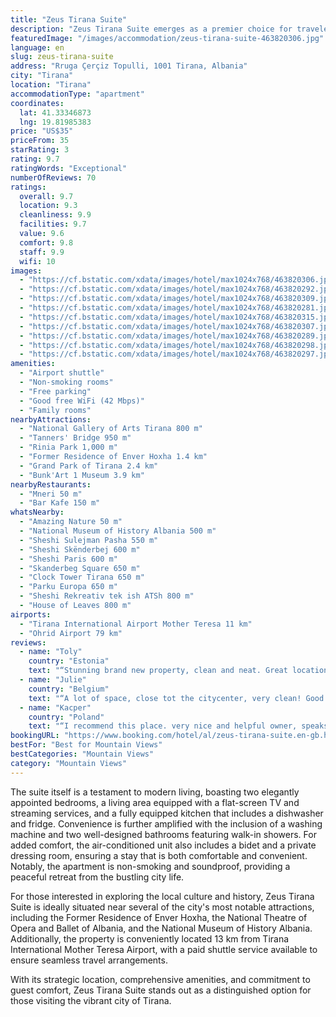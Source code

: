 ```yaml
---
title: "Zeus Tirana Suite"
description: "Zeus Tirana Suite emerges as a premier choice for travelers seeking a blend of comfort and convenience in the heart of the city."
featuredImage: "/images/accommodation/zeus-tirana-suite-463820306.jpg"
language: en
slug: zeus-tirana-suite
address: "Rruga Çerçiz Topulli, 1001 Tirana, Albania"
city: "Tirana"
location: "Tirana"
accommodationType: "apartment"
coordinates:
  lat: 41.33346873
  lng: 19.81985383
price: "US$35"
priceFrom: 35
starRating: 3
rating: 9.7
ratingWords: "Exceptional"
numberOfReviews: 70
ratings:
  overall: 9.7
  location: 9.3
  cleanliness: 9.9
  facilities: 9.7
  value: 9.6
  comfort: 9.8
  staff: 9.9
  wifi: 10
images:
  - "https://cf.bstatic.com/xdata/images/hotel/max1024x768/463820306.jpg?k=29ab932ce048f95f520d4cf4a68ff728cbc443d3f9af905d60036c703069e338&o=&hp=1"
  - "https://cf.bstatic.com/xdata/images/hotel/max1024x768/463820292.jpg?k=22942f3b6c91dea17d1c5943acaec1c5f58d4294065aab3c22dd09c024d856ab&o=&hp=1"
  - "https://cf.bstatic.com/xdata/images/hotel/max1024x768/463820309.jpg?k=46e1bae207b6302b5d75c400c27d36d2e2fd8020097e373c3385ea99090fb7a2&o=&hp=1"
  - "https://cf.bstatic.com/xdata/images/hotel/max1024x768/463820281.jpg?k=b8dd08b9f970292b8f1c9d621dc2f7e30805b987f47348f615c3b986b3490285&o=&hp=1"
  - "https://cf.bstatic.com/xdata/images/hotel/max1024x768/463820315.jpg?k=134baf293e4a173a82ff8c12bdea32f48d36c74726f3262413db718f5d7ffe58&o=&hp=1"
  - "https://cf.bstatic.com/xdata/images/hotel/max1024x768/463820307.jpg?k=406761c24b70b3b630e40492b05fd8292f1dcc6d21b5148eb688d64c9a7dbc71&o=&hp=1"
  - "https://cf.bstatic.com/xdata/images/hotel/max1024x768/463820289.jpg?k=03dfb23532b344e34c1b28f5da070606a117bdef82588d1fc9979f8b5e6e6aec&o=&hp=1"
  - "https://cf.bstatic.com/xdata/images/hotel/max1024x768/463820298.jpg?k=701c3b59fe282a1fee29f6767bc4648535547541aaf76e656a028a4531ee510e&o=&hp=1"
  - "https://cf.bstatic.com/xdata/images/hotel/max1024x768/463820297.jpg?k=77972e7a35df80e405e8475ec18ae39d5d3d30666c761fc37492b61eb84a54c6&o=&hp=1"
amenities:
  - "Airport shuttle"
  - "Non-smoking rooms"
  - "Free parking"
  - "Good free WiFi (42 Mbps)"
  - "Family rooms"
nearbyAttractions:
  - "National Gallery of Arts Tirana 800 m"
  - "Tanners' Bridge 950 m"
  - "Rinia Park 1,000 m"
  - "Former Residence of Enver Hoxha 1.4 km"
  - "Grand Park of Tirana 2.4 km"
  - "Bunk'Art 1 Museum 3.9 km"
nearbyRestaurants:
  - "Mneri 50 m"
  - "Bar Kafe 150 m"
whatsNearby:
  - "Amazing Nature 50 m"
  - "National Museum of History Albania 500 m"
  - "Sheshi Sulejman Pasha 550 m"
  - "Sheshi Skënderbej 600 m"
  - "Sheshi Paris 600 m"
  - "Skanderbeg Square 650 m"
  - "Clock Tower Tirana 650 m"
  - "Parku Europa 650 m"
  - "Sheshi Rekreativ tek ish ATSh 800 m"
  - "House of Leaves 800 m"
airports:
  - "Tirana International Airport Mother Teresa 11 km"
  - "Ohrid Airport 79 km"
reviews:
  - name: "Toly"
    country: "Estonia"
    text: "“Stunning brand new property, clean and neat. Great location with plenty of restaurants. Highly recommend patisserie \"Mon Amour\" in the vicinity.”"
  - name: "Julie"
    country: "Belgium"
    text: "“A lot of space, close tot the citycenter, very clean! Good beds&shower. Recommended!”"
  - name: "Kacper"
    country: "Poland"
    text: "“I recommend this place. very nice and helpful owner, speaks very good English. the apartment looks better than in the pictures. 🏝️🏡”"
bookingURL: "https://www.booking.com/hotel/al/zeus-tirana-suite.en-gb.html?aid=8035640"
bestFor: "Best for Mountain Views"
bestCategories: "Mountain Views"
category: "Mountain Views"
---
```


The suite itself is a testament to modern living, boasting two elegantly appointed bedrooms, a living area equipped with a flat-screen TV and streaming services, and a fully equipped kitchen that includes a dishwasher and fridge. Convenience is further amplified with the inclusion of a washing machine and two well-designed bathrooms featuring walk-in showers. For added comfort, the air-conditioned unit also includes a bidet and a private dressing room, ensuring a stay that is both comfortable and convenient. Notably, the apartment is non-smoking and soundproof, providing a peaceful retreat from the bustling city life.

For those interested in exploring the local culture and history, Zeus Tirana Suite is ideally situated near several of the city's most notable attractions, including the Former Residence of Enver Hoxha, the National Theatre of Opera and Ballet of Albania, and the National Museum of History Albania. Additionally, the property is conveniently located 13 km from Tirana International Mother Teresa Airport, with a paid shuttle service available to ensure seamless travel arrangements.

With its strategic location, comprehensive amenities, and commitment to guest comfort, Zeus Tirana Suite stands out as a distinguished option for those visiting the vibrant city of Tirana.